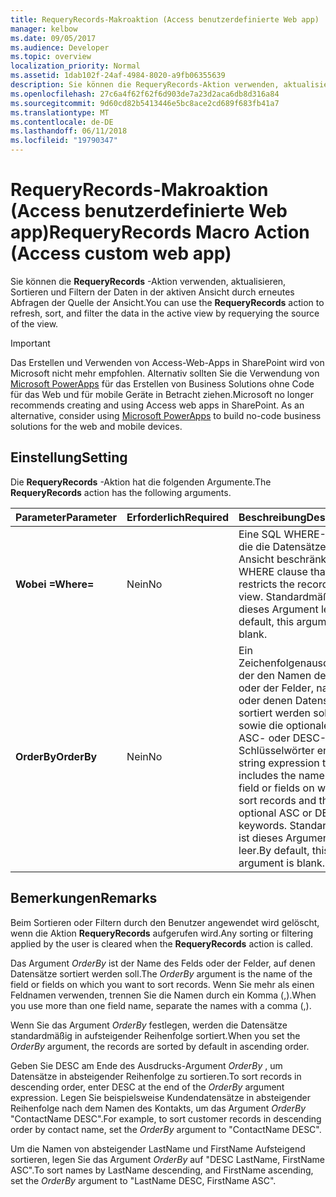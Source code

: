 ```yaml
---
title: RequeryRecords-Makroaktion (Access benutzerdefinierte Web app)
manager: kelbow
ms.date: 09/05/2017
ms.audience: Developer
ms.topic: overview
localization_priority: Normal
ms.assetid: 1dab102f-24af-4984-8020-a9fb06355639
description: Sie können die RequeryRecords-Aktion verwenden, aktualisieren, Sortieren und Filtern der Daten in der aktiven Ansicht durch erneutes Abfragen der Quelle der Ansicht.
ms.openlocfilehash: 27c6a4f62f62f6d903de7a23d2aca6db8d316a84
ms.sourcegitcommit: 9d60cd82b5413446e5bc8ace2cd689f683fb41a7
ms.translationtype: MT
ms.contentlocale: de-DE
ms.lasthandoff: 06/11/2018
ms.locfileid: "19790347"
---
```

# <a name="requeryrecords-macro-action-access-custom-web-app"></a><span data-ttu-id="bb522-103">RequeryRecords-Makroaktion (Access benutzerdefinierte Web app)</span><span class="sxs-lookup"><span data-stu-id="bb522-103">RequeryRecords Macro Action (Access custom web app)</span></span>

<span data-ttu-id="bb522-104">Sie können die **RequeryRecords** -Aktion verwenden, aktualisieren, Sortieren und Filtern der Daten in der aktiven Ansicht durch erneutes Abfragen der Quelle der Ansicht.</span><span class="sxs-lookup"><span data-stu-id="bb522-104">You can use the **RequeryRecords** action to refresh, sort, and filter the data in the active view by requerying the source of the view.</span></span> 
  
> [!IMPORTANT]
> <span data-ttu-id="bb522-p101"> Das Erstellen und Verwenden von Access-Web-Apps in SharePoint wird von Microsoft nicht mehr empfohlen. Alternativ sollten Sie die Verwendung von [Microsoft PowerApps](https://powerapps.microsoft.com/de-de/) für das Erstellen von Business Solutions ohne Code für das Web und für mobile Geräte in Betracht ziehen.</span><span class="sxs-lookup"><span data-stu-id="bb522-p101">Microsoft no longer recommends creating and using Access web apps in SharePoint. As an alternative, consider using [Microsoft PowerApps](https://powerapps.microsoft.com/de-de/) to build no-code business solutions for the web and mobile devices.</span></span> 
  
## <a name="setting"></a><span data-ttu-id="bb522-107">Einstellung</span><span class="sxs-lookup"><span data-stu-id="bb522-107">Setting</span></span>

<span data-ttu-id="bb522-108">Die **RequeryRecords** -Aktion hat die folgenden Argumente.</span><span class="sxs-lookup"><span data-stu-id="bb522-108">The **RequeryRecords** action has the following arguments.</span></span> 
  
|<span data-ttu-id="bb522-109">**Parameter**</span><span class="sxs-lookup"><span data-stu-id="bb522-109">**Parameter**</span></span>|<span data-ttu-id="bb522-110">**Erforderlich**</span><span class="sxs-lookup"><span data-stu-id="bb522-110">**Required**</span></span>|<span data-ttu-id="bb522-111">**Beschreibung**</span><span class="sxs-lookup"><span data-stu-id="bb522-111">**Description**</span></span>|
|:-----|:-----|:-----|
|<span data-ttu-id="bb522-112">**Wobei =**</span><span class="sxs-lookup"><span data-stu-id="bb522-112">**Where=**</span></span> <br/> |<span data-ttu-id="bb522-113">Nein</span><span class="sxs-lookup"><span data-stu-id="bb522-113">No</span></span>  <br/> |<span data-ttu-id="bb522-114">Eine SQL WHERE-Klausel, die die Datensätze in der Ansicht beschränkt.</span><span class="sxs-lookup"><span data-stu-id="bb522-114">A SQL WHERE clause that restricts the records in the view.</span></span> <span data-ttu-id="bb522-115">Standardmäßig ist dieses Argument leer.</span><span class="sxs-lookup"><span data-stu-id="bb522-115">By default, this argument is blank.</span></span>  <br/> |
|<span data-ttu-id="bb522-116">**OrderBy**</span><span class="sxs-lookup"><span data-stu-id="bb522-116">**OrderBy**</span></span> <br/> |<span data-ttu-id="bb522-117">Nein</span><span class="sxs-lookup"><span data-stu-id="bb522-117">No</span></span>  <br/> |<span data-ttu-id="bb522-118">Ein Zeichenfolgenausdruck, der den Namen des Felds oder der Felder, nach dem oder denen Datensätze sortiert werden sollen, sowie die optionalen ASC- oder DESC-Schlüsselwörter enthält.</span><span class="sxs-lookup"><span data-stu-id="bb522-118">A string expression that includes the name of the field or fields on which to sort records and the optional ASC or DESC keywords.</span></span> <span data-ttu-id="bb522-119">Standardmäßig ist dieses Argument leer.</span><span class="sxs-lookup"><span data-stu-id="bb522-119">By default, this argument is blank.</span></span>  <br/> |
   
## <a name="remarks"></a><span data-ttu-id="bb522-120">Bemerkungen</span><span class="sxs-lookup"><span data-stu-id="bb522-120">Remarks</span></span>

<span data-ttu-id="bb522-121">Beim Sortieren oder Filtern durch den Benutzer angewendet wird gelöscht, wenn die Aktion **RequeryRecords** aufgerufen wird.</span><span class="sxs-lookup"><span data-stu-id="bb522-121">Any sorting or filtering applied by the user is cleared when the **RequeryRecords** action is called.</span></span> 
  
<span data-ttu-id="bb522-122">Das Argument *OrderBy* ist der Name des Felds oder der Felder, auf denen Datensätze sortiert werden soll.</span><span class="sxs-lookup"><span data-stu-id="bb522-122">The  *OrderBy*  argument is the name of the field or fields on which you want to sort records.</span></span> <span data-ttu-id="bb522-123">Wenn Sie mehr als einen Feldnamen verwenden, trennen Sie die Namen durch ein Komma (,).</span><span class="sxs-lookup"><span data-stu-id="bb522-123">When you use more than one field name, separate the names with a comma (,).</span></span> 
  
<span data-ttu-id="bb522-124">Wenn Sie das Argument *OrderBy* festlegen, werden die Datensätze standardmäßig in aufsteigender Reihenfolge sortiert.</span><span class="sxs-lookup"><span data-stu-id="bb522-124">When you set the  *OrderBy*  argument, the records are sorted by default in ascending order.</span></span> 
  
<span data-ttu-id="bb522-125">Geben Sie DESC am Ende des Ausdrucks-Argument *OrderBy* , um Datensätze in absteigender Reihenfolge zu sortieren.</span><span class="sxs-lookup"><span data-stu-id="bb522-125">To sort records in descending order, enter DESC at the end of the  *OrderBy*  argument expression.</span></span> <span data-ttu-id="bb522-126">Legen Sie beispielsweise Kundendatensätze in absteigender Reihenfolge nach dem Namen des Kontakts, um das Argument *OrderBy* "ContactName DESC".</span><span class="sxs-lookup"><span data-stu-id="bb522-126">For example, to sort customer records in descending order by contact name, set the  *OrderBy*  argument to "ContactName DESC".</span></span> 
  
<span data-ttu-id="bb522-127">Um die Namen von absteigender LastName und FirstName Aufsteigend sortieren, legen Sie das Argument *OrderBy* auf "DESC LastName, FirstName ASC".</span><span class="sxs-lookup"><span data-stu-id="bb522-127">To sort names by LastName descending, and FirstName ascending, set the  *OrderBy*  argument to "LastName DESC, FirstName ASC".</span></span> 
  

